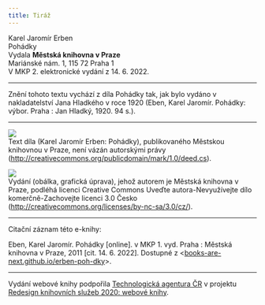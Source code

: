 ```yaml
---
title: Tiráž
---
```


Karel Jaromír Erben  
Pohádky  
Vydala **Městská knihovna v Praze**  
Mariánské nám. 1, 115 72 Praha 1  
V MKP 2. elektronické vydání z 14. 6. 2022.

***

Znění tohoto textu vychází z díla Pohádky tak, jak bylo vydáno v nakladatelství Jana Hladkého v roce 1920 (Eben, Karel Jaromír. Pohádky: výbor. Praha : Jan Hladký, 1920. 94 s.).

***

![](../Images/pd-88x31.png)  
Text díla (Karel Jaromír Erben: Pohádky), publikovaného Městskou knihovnou v Praze, není vázán autorskými právy (http://creativecommons.org/publicdomain/mark/1.0/deed.cs).

![](../Images/88x31.png)  
Vydání (obálka, grafická úprava), jehož autorem je Městská knihovna v Praze, podléhá licenci Creative Commons Uveďte autora-Nevyužívejte dílo komerčně-Zachovejte licenci 3.0 Česko (http://creativecommons.org/licenses/by-nc-sa/3.0/cz/).

***

Citační záznam této e-knihy:

Eben, Karel Jaromír. Pohádky \[online\]. v MKP 1. vyd. Praha : Městská knihovna v Praze, 2011 \[cit. 14. 6. 2022]. Dostupné z <[books-are-next.github.io/erben-poh-dky](https://books-are-next.github.io/erben-poh-dky/)>.

***

Vydání webové knihy podpořila [Technologická agentura ČR](https://www.tacr.cz/) v projektu [Redesign knihovních služeb 2020: webové knihy](https://starfos.tacr.cz/cs/project/TL04000391).